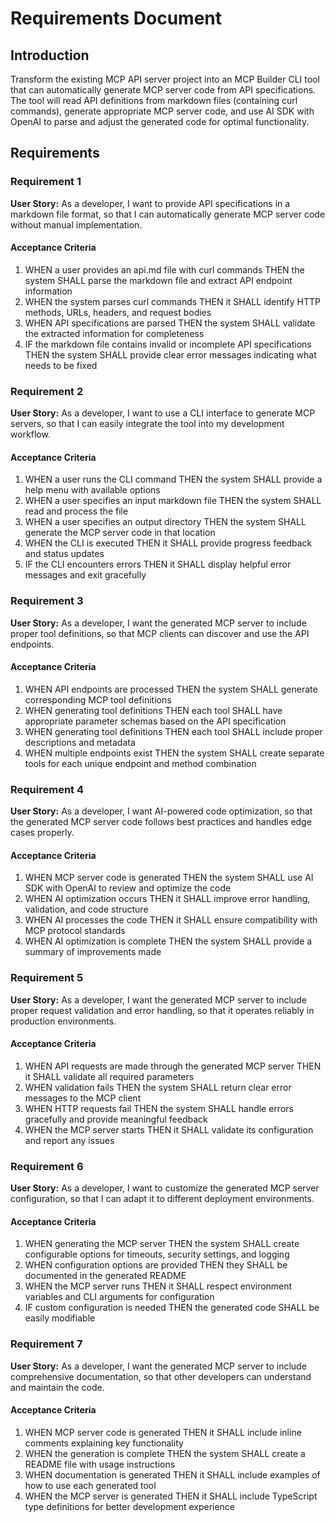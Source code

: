 # Requirements Document

## Introduction

Transform the existing MCP API server project into an MCP Builder CLI tool that can automatically generate MCP server code from API specifications. The tool will read API definitions from markdown files (containing curl commands), generate appropriate MCP server code, and use AI SDK with OpenAI to parse and adjust the generated code for optimal functionality.

## Requirements

### Requirement 1

**User Story:** As a developer, I want to provide API specifications in a markdown file format, so that I can automatically generate MCP server code without manual implementation.

#### Acceptance Criteria

1. WHEN a user provides an api.md file with curl commands THEN the system SHALL parse the markdown file and extract API endpoint information
2. WHEN the system parses curl commands THEN it SHALL identify HTTP methods, URLs, headers, and request bodies
3. WHEN API specifications are parsed THEN the system SHALL validate the extracted information for completeness
4. IF the markdown file contains invalid or incomplete API specifications THEN the system SHALL provide clear error messages indicating what needs to be fixed

### Requirement 2

**User Story:** As a developer, I want to use a CLI interface to generate MCP servers, so that I can easily integrate the tool into my development workflow.

#### Acceptance Criteria

1. WHEN a user runs the CLI command THEN the system SHALL provide a help menu with available options
2. WHEN a user specifies an input markdown file THEN the system SHALL read and process the file
3. WHEN a user specifies an output directory THEN the system SHALL generate the MCP server code in that location
4. WHEN the CLI is executed THEN it SHALL provide progress feedback and status updates
5. IF the CLI encounters errors THEN it SHALL display helpful error messages and exit gracefully

### Requirement 3

**User Story:** As a developer, I want the generated MCP server to include proper tool definitions, so that MCP clients can discover and use the API endpoints.

#### Acceptance Criteria

1. WHEN API endpoints are processed THEN the system SHALL generate corresponding MCP tool definitions
2. WHEN generating tool definitions THEN each tool SHALL have appropriate parameter schemas based on the API specification
3. WHEN generating tool definitions THEN each tool SHALL include proper descriptions and metadata
4. WHEN multiple endpoints exist THEN the system SHALL create separate tools for each unique endpoint and method combination

### Requirement 4

**User Story:** As a developer, I want AI-powered code optimization, so that the generated MCP server code follows best practices and handles edge cases properly.

#### Acceptance Criteria

1. WHEN MCP server code is generated THEN the system SHALL use AI SDK with OpenAI to review and optimize the code
2. WHEN AI optimization occurs THEN it SHALL improve error handling, validation, and code structure
3. WHEN AI processes the code THEN it SHALL ensure compatibility with MCP protocol standards
4. WHEN AI optimization is complete THEN the system SHALL provide a summary of improvements made

### Requirement 5

**User Story:** As a developer, I want the generated MCP server to include proper request validation and error handling, so that it operates reliably in production environments.

#### Acceptance Criteria

1. WHEN API requests are made through the generated MCP server THEN it SHALL validate all required parameters
2. WHEN validation fails THEN the system SHALL return clear error messages to the MCP client
3. WHEN HTTP requests fail THEN the system SHALL handle errors gracefully and provide meaningful feedback
4. WHEN the MCP server starts THEN it SHALL validate its configuration and report any issues

### Requirement 6

**User Story:** As a developer, I want to customize the generated MCP server configuration, so that I can adapt it to different deployment environments.

#### Acceptance Criteria

1. WHEN generating the MCP server THEN the system SHALL create configurable options for timeouts, security settings, and logging
2. WHEN configuration options are provided THEN they SHALL be documented in the generated README
3. WHEN the MCP server runs THEN it SHALL respect environment variables and CLI arguments for configuration
4. IF custom configuration is needed THEN the generated code SHALL be easily modifiable

### Requirement 7

**User Story:** As a developer, I want the generated MCP server to include comprehensive documentation, so that other developers can understand and maintain the code.

#### Acceptance Criteria

1. WHEN MCP server code is generated THEN it SHALL include inline comments explaining key functionality
2. WHEN the generation is complete THEN the system SHALL create a README file with usage instructions
3. WHEN documentation is generated THEN it SHALL include examples of how to use each generated tool
4. WHEN the MCP server is generated THEN it SHALL include TypeScript type definitions for better development experience